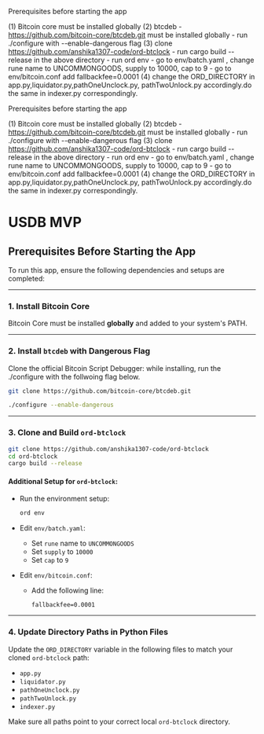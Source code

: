 Prerequisites before starting the app

(1) Bitcoin core must be installed globally
(2) btcdeb - https://github.com/bitcoin-core/btcdeb.git must be installed globally
    - run ./configure with  --enable-dangerous flag
(3) clone https://github.com/anshika1307-code/ord-btclock
    - run cargo build --release in the above directory
    - run ord env
    - go to env/batch.yaml , change rune name to UNCOMMONGOODS, supply to 10000, cap to 9
    - go to env/bitcoin.conf add fallbackfee=0.0001
(4) change the ORD_DIRECTORY in app.py,liquidator.py,pathOneUnclock.py, pathTwoUnlock.py  accordingly.do the same in indexer.py correspondingly.

Prerequisites before starting the app

(1) Bitcoin core must be installed globally
(2) btcdeb - https://github.com/bitcoin-core/btcdeb.git must be installed globally
    - run ./configure with  --enable-dangerous flag
(3) clone https://github.com/anshika1307-code/ord-btclock
    - run cargo build --release in the above directory
    - run ord env
    - go to env/batch.yaml , change rune name to UNCOMMONGOODS, supply to 10000, cap to 9
    - go to env/bitcoin.conf add fallbackfee=0.0001
(4) change the ORD_DIRECTORY in app.py,liquidator.py,pathOneUnclock.py, pathTwoUnlock.py  accordingly.do the same in indexer.py correspondingly.


# USDB MVP

## Prerequisites Before Starting the App

To run this app, ensure the following dependencies and setups are completed:

---

### 1. Install Bitcoin Core

Bitcoin Core must be installed **globally** and added to your system's PATH.

---

### 2. Install `btcdeb` with Dangerous Flag

Clone the official Bitcoin Script Debugger:
while installing, run the ./configure with the follwoing flag below.

```bash
git clone https://github.com/bitcoin-core/btcdeb.git

./configure --enable-dangerous

```

---

### 3. Clone and Build `ord-btclock`

```bash
git clone https://github.com/anshika1307-code/ord-btclock
cd ord-btclock
cargo build --release
```

#### Additional Setup for `ord-btclock`:

- Run the environment setup:
  
  ```bash
  ord env
  ```

- Edit `env/batch.yaml`:
  - Set `rune` name to `UNCOMMONGOODS`
  - Set `supply` to `10000`
  - Set `cap` to `9`

- Edit `env/bitcoin.conf`:
  - Add the following line:

    ```
    fallbackfee=0.0001
    ```

---

### 4. Update Directory Paths in Python Files

Update the `ORD_DIRECTORY` variable in the following files to match your cloned `ord-btclock` path:

- `app.py`
- `liquidator.py`
- `pathOneUnclock.py`
- `pathTwoUnlock.py`
- `indexer.py`

Make sure all paths point to your correct local `ord-btclock` directory.